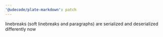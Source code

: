```yaml
---
'@udecode/plate-markdown': patch
---
```


linebreaks (soft linebreaks and paragraphs) are serialized and deserialized differently now
